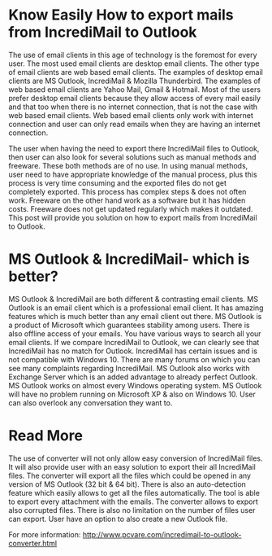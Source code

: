 # Know Easily How to export mails from IncrediMail to Outlook
The use of email clients in this age of technology is the foremost for every user. The most used email clients are desktop email clients. The other type of email clients are web based email clients. The examples of desktop email clients are MS Outlook, IncrediMail & Mozilla Thunderbird. The examples of web based email clients are Yahoo Mail, Gmail & Hotmail. Most of the users prefer desktop email clients because they allow access of every mail easily and that too when there is no internet connection, that is not the case with web based email clients. Web based email clients only work with internet connection and user can only read emails when they are having an internet connection. 

The user when having the need to export there IncrediMail files to Outlook, then user can also look for several solutions such as manual methods and freeware. These both methods are of no use. In using manual methods, user need to have appropriate knowledge of the manual process, plus this process is very time consuming and the exported files do not get completely exported. This process has complex steps & does not often work. Freeware on the other hand work as a software but it has hidden costs. Freeware does not get updated regularly which makes it outdated. This post will provide you solution on  how to export mails from IncrediMail to Outlook. 

# MS Outlook & IncrediMail- which is better? 

MS Outlook & IncrediMail are both different & contrasting email clients. MS Outlook is an email client which is a professional email client. It has amazing features which is much better than any email client out there. MS Outlook is a product of Microsoft which guarantees stability among users. There is also offline access of your emails. You have various ways to search all your email clients. If we compare IncrediMail to Outlook, we can clearly see that IncrediMail has no match for Outlook. IncrediMail has certain issues and is not compatible with Windows 10. There are many forums on which you can see many complaints regarding IncrediMail. 
MS Outlook also works with Exchange Server which is an added advantage to already perfect Outlook. MS Outlook works on almost every Windows operating system. MS Outlook will have no problem running on Microsoft XP & also on Windows 10. User can also overlook any conversation they want to. 
# Read More

The use of converter will not only allow easy conversion of IncrediMail files. It will also provide user with an easy solution to export their all IncrediMail files. The converter will export all the files which could be opened in any version of MS Outlook (32 bit & 64 bit). There is also an auto-detection feature which easily allows to get all the files automatically. The tool is able to export every attachment with the emails. The converter allows to export also corrupted files. There is also no limitation on the number of files user can export. User have an option to also create a new Outlook file. 

For more information: http://www.pcvare.com/incredimail-to-outlook-converter.html
